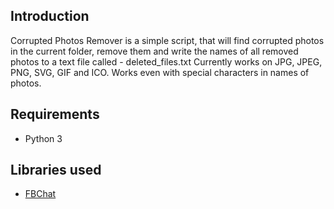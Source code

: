## Introduction

Corrupted Photos Remover is a simple script, that will find corrupted photos in the current folder, remove them and write the names of all removed photos to a text file called - deleted_files.txt Currently works on JPG, JPEG, PNG, SVG, GIF and ICO. Works even with special characters in names of photos.

## Requirements

* Python 3

## Libraries used

* [FBChat](https://github.com/fbchat-dev/fbchat)
